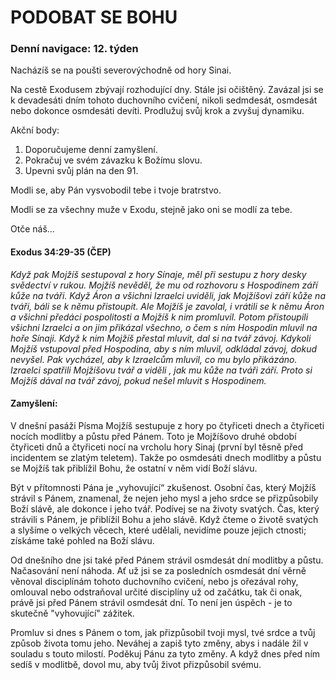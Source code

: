 # PODOBAT SE BOHU

### Denní navigace: 12. týden

Nacházíš se na poušti severovýchodně od hory Sinai.

Na cestě Exodusem zbývají rozhodující dny. Stále jsi očištěný. Zavázal jsi se k devadesáti dním tohoto duchovního cvičení, nikoli sedmdesát, osmdesát nebo dokonce osmdesáti devíti. Prodlužuj svůj krok a zvyšuj dynamiku.

Akční body:
1. Doporučujeme denní zamyšlení.
2. Pokračuj ve svém závazku k Božímu slovu.
3. Upevni svůj plán na den 91.

Modli se, aby Pán vysvobodil tebe i tvoje bratrstvo.

Modli se za všechny muže v Exodu, stejně jako oni se modlí za tebe.

Otče náš...

#### Exodus 34:29-35 (ČEP)
*Když pak Mojžíš sestupoval z hory Sínaje, měl při sestupu z hory desky svědectví v rukou. Mojžíš nevěděl, že mu od rozhovoru s Hospodinem září kůže na tváři. Když Áron a všichni Izraelci uviděli, jak Mojžíšovi září kůže na tváři, báli se k němu přistoupit. Ale Mojžíš je zavolal, i vrátili se k němu Áron a všichni předáci pospolitosti a Mojžíš k nim promluvil. Potom přistoupili všichni Izraelci a on jim přikázal všechno, o čem s ním Hospodin mluvil na hoře Sínaji. Když k nim Mojžíš přestal mluvit, dal si na tvář závoj. Kdykoli Mojžíš vstupoval před Hospodina, aby s ním mluvil, odkládal závoj, dokud nevyšel. Pak vycházel, aby k Izraelcům mluvil, co mu bylo přikázáno. Izraelci spatřili Mojžíšovu tvář a viděli , jak mu kůže na tváři září. Proto si Mojžíš dával na tvář závoj, pokud nešel mluvit s Hospodinem.*

#### Zamyšlení:
V dnešní pasáži Písma Mojžíš sestupuje z hory po čtyřiceti dnech a čtyřiceti nocích modlitby a půstu před Pánem. Toto je Mojžíšovo druhé období čtyřiceti dnů a čtyřiceti nocí na vrcholu hory Sinaj (první byl těsně před incidentem se zlatým teletem). Takže po osmdesáti dnech modlitby a půstu se Mojžíš tak přiblížil Bohu, že ostatní v něm vidí Boží slávu.

Být v přítomnosti Pána je „vyhovující“ zkušenost. Osobní čas, který Mojžíš strávil s Pánem, znamenal, že nejen jeho mysl a jeho srdce se přizpůsobily Boží slávě, ale dokonce i jeho tvář. Podívej se na životy svatých. Čas, který strávili s Pánem, je přiblížil Bohu a jeho slávě. Když čteme o životě svatých a slyšíme o velkých věcech, které udělali, nevidíme pouze jejich ctnosti; získáme také pohled na Boží slávu.

Od dnešního dne jsi také před Pánem strávil osmdesát dní modlitby a půstu. Načasování není náhoda. Ať už jsi se za posledních osmdesát dní věrně věnoval disciplínám tohoto duchovního cvičení, nebo js ořezával rohy, omlouval nebo odstraňoval určité disciplíny už od začátku, tak či onak, právě jsi před Pánem strávil osmdesát dní. To není jen úspěch - je to skutečně "vyhovující" zážitek.

Promluv si dnes s Pánem o tom, jak přizpůsobil tvoji mysl, tvé srdce a tvůj způsob života tomu jeho. Neváhej a zapiš tyto změny, abys i nadále žil v souladu s touto milostí. Poděkuj Pánu za tyto změny. A když dnes před ním sedíš v modlitbě, dovol mu, aby tvůj život přizpůsobil svému.
